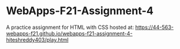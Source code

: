 # WebApps-F21-Assignment-4
A practice assignment for HTML with CSS
hosted at: https://44-563-webapps-f21.github.io/webapps-f21-assignment-4-hiteshreddy403/play.html